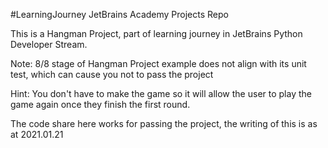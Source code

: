 #LearningJourney
JetBrains Academy Projects Repo 

This is a Hangman Project, part of learning journey in JetBrains Python Developer Stream. 

Note: 8/8 stage of Hangman Project example does not align with its unit test, which can cause you not to pass the project

Hint: You don't have to make the game so it will allow the user to play the game again once they finish the first round. 

The code share here works for passing the project, the writing of this is as at 2021.01.21
